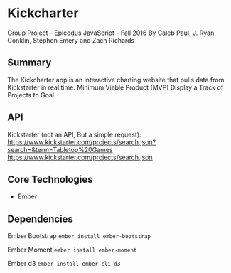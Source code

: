 # Kickcharter
Group Project - Epicodus JavaScript - Fall 2016
By Caleb Paul, J. Ryan Conklin, Stephen Emery and Zach Richards


## Summary
The Kickcharter app is an interactive charting website that pulls data from Kickstarter in real time.
Minimum Viable Product (MVP)
Display a Track of Projects to Goal


## API

Kickstarter (not an API, But a simple request): https://www.kickstarter.com/projects/search.json?search=&term=Tabletop%20Games
https://www.kickstarter.com/projects/search.json



## Core Technologies
* Ember


## Dependencies
Ember Bootstrap `ember install ember-bootstrap`

Ember Moment `ember install ember-moment`

Ember d3 `ember install ember-cli-d3`
